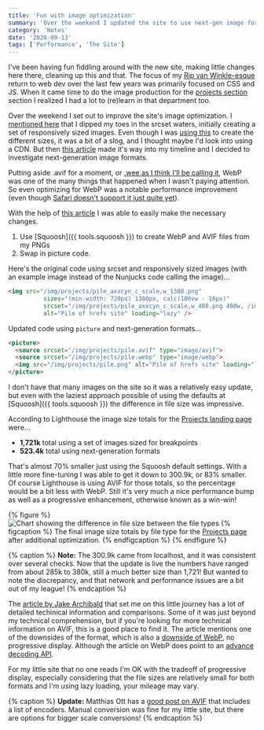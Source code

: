 ```yaml
---
title: 'Fun with image optimization'
summary: 'Over the weekend I updated the site to use next-gen image formats, and it was kind of fun.'
category: 'Notes'
date: '2020-09-13'
tags: ['Performance', 'The Site']
---
```


I've been having fun fiddling around with the new site, making little changes here there, cleaning up this and that. The focus of my [Rip van Winkle-esque](/about/) return to web dev over the last few years was primarily focused on CSS and JS. When it came time to do the image production for the [projects section](/projects/) section I realized I had a lot to (re)learn in that department too.

Over the weekend I set out to improve the site's image optimization. I [mentioned here](/articles/finally-a-new-site/) that I dipped my toes in the srcset waters, initially creating a set of responsively sized images. Even though I was [using this](https://www.responsivebreakpoints.com/) to create the different sizes, it was a bit of a slog, and I thought maybe I'd look into using a CDN. But then [this article](https://jakearchibald.com/2020/avif-has-landed/) made it's way into my timeline and I decided to investigate next-generation image formats.

Putting aside .avif for a moment, or [.wee as I think I'll be calling it](https://twitter.com/hankchizljaw/status/1303430155898159110), WebP was one of the many things that happened when I wasn't paying attention. So even optimizing for WebP was a notable performance improvement (even though [Safari doesn't support it just quite yet](https://www.macrumors.com/2020/06/22/webp-safari-14/)).

With the help of [this article](https://reachlightspeed.com/blog/using-the-new-high-performance-avif-image-format-on-the-web-today/) I was able to easily make the necessary changes.
1. Use [Squoosh]({{ tools.squoosh }}) to create WebP and AVIF files from my PNGs
2. Swap in picture code.

Here's the original code using srcset and responsively sized images (with an example image instead of the Nunjucks code calling the image)...
``` html
<img src="/img/projects/pile_axxcyn_c_scale,w_1380.png"
          sizes="(min-width: 720px) 1380px, calc(100vw - 16px)"
          srcset="/img/projects/pile_axxcyn_c_scale,w_480.png 480w, /img/projects/pile_axxcyn_c_scale,w_768.png 768w, /img/projects/pile_axxcyn_c_scale,w_1019.png 1019w, /img/projects/pile_axxcyn_c_scale,w_1380.png 1380w"
          alt="Pile of hrefs site" loading="lazy" />
```
Updated code using ```picture``` and next-generation formats...
``` html
<picture>
  <source srcset="/img/projects/pile.avif" type="image/avif">
  <source srcset="/img/projects/pile.webp" type="image/webp">
  <img src="/img/projects/pile.png" alt="Pile of hrefs site" loading="lazy">
</picture>
```

I don't have that many images on the site so it was a relatively easy update, but even with the laziest approach possible of using the defaults at [Squoosh]({{ tools.squoosh }}) the difference in file size was impressive.

According to Lighthouse the image size totals for the [Projects landing page](/projects/) were...
* **1,721k** total using a set of images sized for breakpoints
* **523.4k** total using next-generation formats

That's almost 70% smaller just using the Squoosh default settings. With a little more fine-tuning I was able to get it down to 300.9k, or 83% smaller. Of course Lighthouse is using AVIF for those totals, so the percentage would be a bit less with WebP. Still it's very much a nice performance bump as well as a progressive enhancement, otherwise known as a win-win!

{% figure %}
  <picture>
    <source srcset="/img/file-size-chart.avif" type="image/avif">
    <source srcset="/img/file-size-chart.webp" type="image/webp">
    <img src="/img/file-size-chart.png" alt="Chart showing the difference in file size between the file types" loading="lazy" />
  </picture>
  {% figcaption %}
    The final image size totals by file type for the <a href="/projects">Projects page</a> after additional optimization.
  {% endfigcaption %}
{% endfigure %}

{% caption %}
<strong>Note:</strong> The 300.9k came from localhost, and it was consistent over several checks. Now that the update is live the numbers have ranged from about 285k to 380k, still a much better size than 1,721! But wanted to note the discrepancy, and that network and performance issues are a bit out of my league!
{% endcaption %}

The [article by Jake Archibald](https://jakearchibald.com/2020/avif-has-landed/) that set me on this little journey has a lot of detailed techinical information and comparisons. Some of it was just beyond my technical comprehension, but if you're looking for more technical information on AVIF, this is a good place to find it. The article mentions one of the downsides of the format, which is also a [downside of WebP](https://developers.google.com/speed/webp/faq#does_webp_support_progressive_or_interlaced_display), no progressive display. Although the article on WebP does point to an [advance decoding API](https://developers.google.com/speed/webp/docs/api#advanced_decoding_api).

For my little site that no one reads I'm OK with the tradeoff of progressive display, especially considering that the file sizes are relatively small for both formats and I'm using lazy loading, your mileage may vary.

{% caption %}
<strong>Update:</strong> Matthias Ott has a <a href="https://matthiasott.com/notes/avif-a-new-image-format">good post on AVIF</a> that includes a list of encoders. Manual conversion was fine for my little site, but there are options for bigger scale conversions!
{% endcaption %}  
